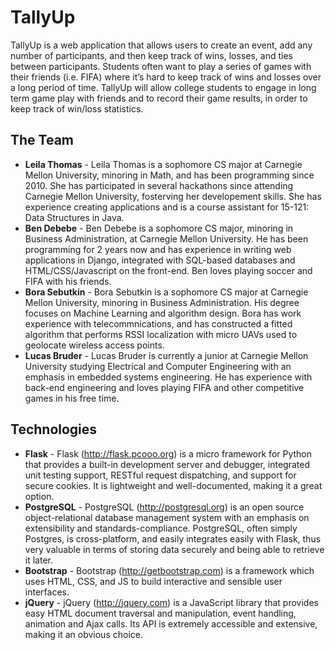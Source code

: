 # TallyUp

TallyUp is a web application that allows users to create an event, add any number of participants, and then keep track of wins, losses, and ties between participants. Students often want to play a series of games with their friends (i.e. FIFA) where it’s hard to keep track of wins and losses over a long period of time. TallyUp will allow college students to engage in long term game play with friends and to record their game results, in order to keep track of win/loss statistics.

## The Team 
* **Leila Thomas** - Leila Thomas is a sophomore CS major at Carnegie Mellon University, minoring in Math, and has been programming since 2010. She has participated in several hackathons since attending Carnegie Mellon University, fosterving her developement skills. She has experience creating applications and is a course assistant for 15-121: Data Structures in Java.
* **Ben Debebe** - Ben Debebe is a sophomore CS major, minoring in Business Administration, at Carnegie Mellon University. He has been programming for 2 years now and has experience in writing web applications in Django, integrated with SQL-based databases and HTML/CSS/Javascript on the front-end. Ben loves playing soccer and FIFA with his friends.
* **Bora Sebutkin** - Bora Sebutkin is a sophomore CS major at Carnegie Mellon University, minoring in Business Administration. His degree focuses on Machine Learning and algorithm design. Bora has work experience with telecommnications, and has constructed a fitted algorithm that performs RSSI localization with micro UAVs used to geolocate wireless access points.
* **Lucas Bruder** - Lucas Bruder is currently a junior at Carnegie Mellon University studying Electrical and Computer Engineering with an emphasis in embedded systems engineering. He has experience with back-end engineering and loves playing FIFA and other competitive games in his free time.

## Technologies
* **Flask** - Flask (http://flask.pcooo.org) is a micro framework for Python that provides a built-in development server and debugger, integrated unit testing support, RESTful request dispatching, and support for secure cookies. It is lightweight and well-documented, making it a great option.
* **PostgreSQL** - PostgreSQL (http://postgresql.org) is an open source object-relational database management system with an emphasis  on extensibility and standards-compliance. PostgreSQL, often simply Postgres, is cross-platform, and easily integrates easily with Flask, thus very valuable in terms of storing data securely and being able to retrieve it later.
* **Bootstrap** - Bootstrap (http://getbootstrap.com) is a framework which uses HTML, CSS, and JS to build interactive and sensible user interfaces.
* **jQuery** - jQuery (http://jquery.com) is a JavaScript library that provides easy HTML document traversal and manipulation, event handling, animation and Ajax calls. Its API is extremely accessible and extensive, making it an obvious choice.